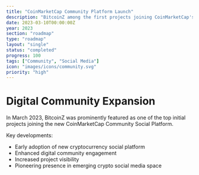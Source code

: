 ```yaml
---
title: "CoinMarketCap Community Platform Launch"
description: "BitcoinZ among the first projects joining CoinMarketCap's new social platform"
date: 2023-03-10T00:00:00Z
year: 2023
section: "roadmap"
type: "roadmap"
layout: "single"
status: "completed"
progress: 100
tags: ["Community", "Social Media"]
icon: "images/icons/community.svg"
priority: "high"
---
```


# Digital Community Expansion

In March 2023, BitcoinZ was prominently featured as one of the top initial projects joining the new CoinMarketCap Community Social Platform.

Key developments:
- Early adoption of new cryptocurrency social platform
- Enhanced digital community engagement
- Increased project visibility
- Pioneering presence in emerging crypto social media space
